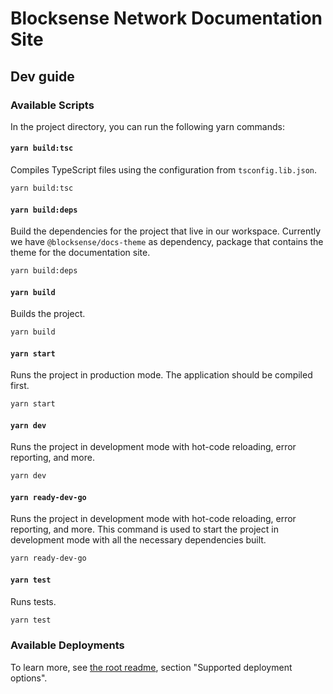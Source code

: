 # Blocksense Network Documentation Site

## Dev guide

### Available Scripts

In the project directory, you can run the following yarn commands:

#### `yarn build:tsc`

Compiles TypeScript files using the configuration from `tsconfig.lib.json`.

```sh
yarn build:tsc
```

#### `yarn build:deps`

Build the dependencies for the project that live in our workspace. Currently we have `@blocksense/docs-theme` as dependency, package that contains the theme for the documentation site.

```sh
yarn build:deps
```

#### `yarn build`

Builds the project.

```sh
yarn build
```

#### `yarn start`

Runs the project in production mode. The application should be compiled first.

```sh
yarn start
```

#### `yarn dev`

Runs the project in development mode with hot-code reloading, error reporting, and more.

```sh
yarn dev
```

#### `yarn ready-dev-go`

Runs the project in development mode with hot-code reloading, error reporting, and more. This command is used to start the project in development mode with all the necessary dependencies built.

```sh
yarn ready-dev-go
```

#### `yarn test`

Runs tests.

```sh
yarn test
```

### Available Deployments

To learn more, see [the root readme](/README.md), section "Supported deployment options".
